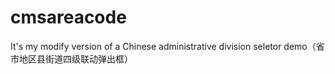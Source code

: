 # cmsareacode
It's my modify version of a Chinese administrative division seletor demo（省市地区县街道四级联动弹出框）
